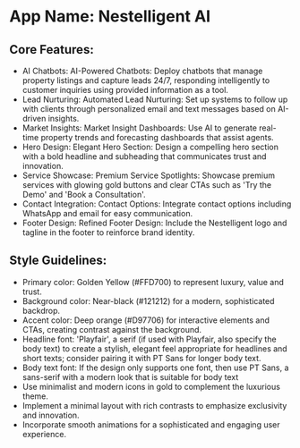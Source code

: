 # **App Name**: Nestelligent AI

## Core Features:

- AI Chatbots: AI-Powered Chatbots: Deploy chatbots that manage property listings and capture leads 24/7, responding intelligently to customer inquiries using provided information as a tool.
- Lead Nurturing: Automated Lead Nurturing: Set up systems to follow up with clients through personalized email and text messages based on AI-driven insights.
- Market Insights: Market Insight Dashboards: Use AI to generate real-time property trends and forecasting dashboards that assist agents.
- Hero Design: Elegant Hero Section: Design a compelling hero section with a bold headline and subheading that communicates trust and innovation.
- Service Showcase: Premium Service Spotlights: Showcase premium services with glowing gold buttons and clear CTAs such as 'Try the Demo' and 'Book a Consultation'.
- Contact Integration: Contact Options: Integrate contact options including WhatsApp and email for easy communication.
- Footer Design: Refined Footer Design: Include the Nestelligent logo and tagline in the footer to reinforce brand identity.

## Style Guidelines:

- Primary color: Golden Yellow (#FFD700) to represent luxury, value and trust.
- Background color: Near-black (#121212) for a modern, sophisticated backdrop.
- Accent color: Deep orange (#D97706) for interactive elements and CTAs, creating contrast against the background.
- Headline font: 'Playfair', a serif (if used with Playfair, also specify the body text) to create a stylish, elegant feel appropriate for headlines and short texts; consider pairing it with PT Sans for longer body text.
- Body text font: If the design only supports one font, then use PT Sans, a sans-serif with a modern look that is suitable for body text
- Use minimalist and modern icons in gold to complement the luxurious theme.
- Implement a minimal layout with rich contrasts to emphasize exclusivity and innovation.
- Incorporate smooth animations for a sophisticated and engaging user experience.